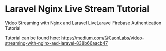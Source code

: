 # Laravel Nginx Live Stream Tutorial
Video Streaming with Nginx and Laravel
LiveLaravel Firebase Authentication Tutorial

Tutorial can be found here: https://medium.com/@GaonLabs/video-streaming-with-nginx-and-laravel-838b66aacb47
